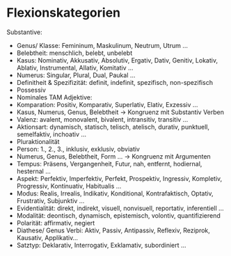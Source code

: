 # Flexionskategorien

Substantive:
- Genus/ Klasse: Femininum, Maskulinum, Neutrum, Utrum …
- Belebtheit: menschlich, belebt, unbelebt
- Kasus: Nominativ, Akkusativ, Absolutiv, Ergativ, Dativ, Genitiv, Lokativ, Ablativ, Instrumental, Allativ, Komitativ …
- Numerus: Singular, Plural, Dual, Paukal …
- Definitheit & Spezifizität: definit, indefinit, spezifisch, non-spezifisch
- Possessiv
- Nominales TAM
Adjektive:
- Komparation: Positiv, Komparativ, Superlativ, Elativ, Exzessiv …
- Kasus, Numerus, Genus, Belebtheit -> Kongruenz mit Substantiv
Verben
- Valenz: avalent, monovalent, bivalent, intransitiv, transitiv …
- Aktionsart: dynamisch, statisch, telisch, atelisch, durativ, punktuell, semelfaktiv, inchoativ  …                
- Pluraktionalität
- Person: 1., 2., 3., inklusiv, exklusiv, obviativ
- Numerus, Genus, Belebtheit, Form ... -> Kongruenz mit Argumenten
- Tempus: Präsens, Vergangenheit, Futur, nah, entfernt, hodiernal, hesternal ...
- Aspekt: Perfektiv, Imperfektiv, Perfekt, Prospektiv, Ingressiv, Kompletiv, Progressiv, Kontinuativ, Habitualis ...
- Modus: Realis, Irrealis, Indikativ, Konditional, Kontrafaktisch, Optativ, Frustrativ, Subjunktiv ...
- Evidentialität: direkt, indirekt, visuell, nonvisuell, reportativ, inferentiell …
- Modalität: deontisch, dynamisch, epistemisch, volontiv, quantifizierend
- Polarität: affirmativ, negiert
- Diathese/ Genus Verbi: Aktiv, Passiv, Antipassiv, Reflexiv, Reziprok, Kausativ, Applikativ…
- Satztyp: Deklarativ, Interrogativ, Exklamativ, subordiniert …
